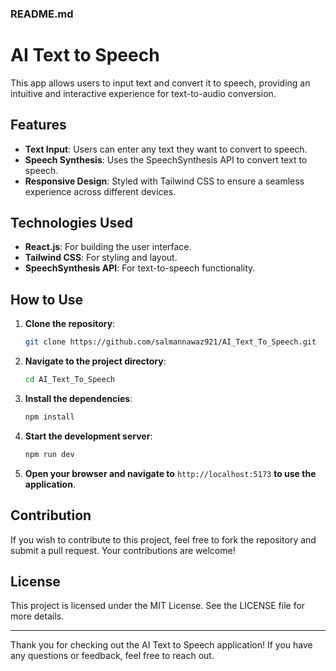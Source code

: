 ### README.md

# AI Text to Speech
This app allows users to input text and convert it to speech, providing an intuitive and interactive experience for text-to-audio conversion.

## Features
- **Text Input**: Users can enter any text they want to convert to speech.
- **Speech Synthesis**: Uses the SpeechSynthesis API to convert text to speech.
- **Responsive Design**: Styled with Tailwind CSS to ensure a seamless experience across different devices.

## Technologies Used
- **React.js**: For building the user interface.
- **Tailwind CSS**: For styling and layout.
- **SpeechSynthesis API**: For text-to-speech functionality.

## How to Use
1. **Clone the repository**:
   ```bash
   git clone https://github.com/salmannawaz921/AI_Text_To_Speech.git
   ```

2. **Navigate to the project directory**:
   ```bash
   cd AI_Text_To_Speech
   ```

3. **Install the dependencies**:
   ```bash
   npm install
   ```

4. **Start the development server**:
   ```bash
   npm run dev
   ```

5. **Open your browser and navigate to** `http://localhost:5173` **to use the application**.

## Contribution
If you wish to contribute to this project, feel free to fork the repository and submit a pull request. Your contributions are welcome!

## License
This project is licensed under the MIT License. See the LICENSE file for more details.

---

Thank you for checking out the AI Text to Speech application! If you have any questions or feedback, feel free to reach out.
